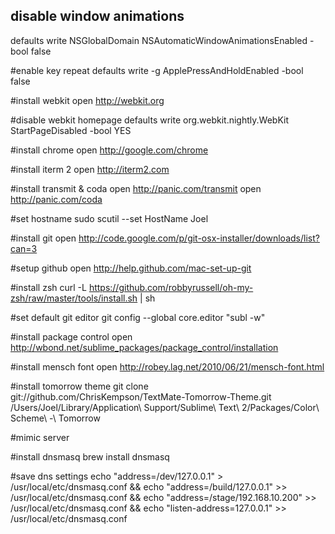 disable window animations
-------------------------
defaults write NSGlobalDomain NSAutomaticWindowAnimationsEnabled -bool false

#enable key repeat
defaults write -g ApplePressAndHoldEnabled -bool false

#install webkit
open http://webkit.org

#disable webkit homepage
defaults write org.webkit.nightly.WebKit StartPageDisabled -bool YES

#install chrome 
open http://google.com/chrome

#install iterm 2 
open http://iterm2.com

#install transmit & coda
open http://panic.com/transmit
open http://panic.com/coda

#set hostname
sudo scutil --set HostName Joel

#install git
open http://code.google.com/p/git-osx-installer/downloads/list?can=3

#setup github
open http://help.github.com/mac-set-up-git

#install zsh
curl -L https://github.com/robbyrussell/oh-my-zsh/raw/master/tools/install.sh | sh

#set default git editor
git config --global core.editor "subl -w"

#install package control
open http://wbond.net/sublime_packages/package_control/installation

#install mensch font
open http://robey.lag.net/2010/06/21/mensch-font.html

#install tomorrow theme
git clone git://github.com/ChrisKempson/TextMate-Tomorrow-Theme.git /Users/Joel/Library/Application\ Support/Sublime\ Text\ 2/Packages/Color\ Scheme\ -\ Tomorrow


#mimic server

#install dnsmasq
brew install dnsmasq

#save dns settings
echo "address=/dev/127.0.0.1" > /usr/local/etc/dnsmasq.conf && 
echo "address=/build/127.0.0.1" >> /usr/local/etc/dnsmasq.conf && 
echo "address=/stage/192.168.10.200" >> /usr/local/etc/dnsmasq.conf && 
echo "listen-address=127.0.0.1" >> /usr/local/etc/dnsmasq.conf


